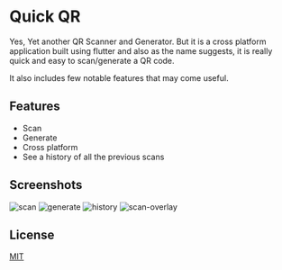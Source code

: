 
# Quick QR

Yes, Yet another QR Scanner and Generator. But it is a cross platform application built using flutter and also as the name suggests, it is really quick and easy to scan/generate a QR code.

It also includes few notable features that may come useful.


## Features

- Scan
- Generate
- Cross platform
- See a history of all the previous scans



## Screenshots

![scan](/screenshots/s1.png)
![generate](/screenshots/s2.png)
![history](/screenshots/s3.png)
![scan-overlay](/screenshots/scan.png)


## License

[MIT](https://choosealicense.com/licenses/mit/)

